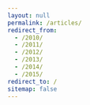 ```yaml
---
layout: null
permalink: /articles/
redirect_from:
  - /2010/
  - /2011/
  - /2012/
  - /2013/
  - /2014/
  - /2015/
redirect_to: /
sitemap: false
---
```

